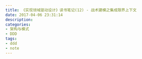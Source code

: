 ```yaml
---
title: 《实现领域驱动设计》读书笔记(12) - 战术建模之集成限界上下文
date: 2017-04-06 23:31:14
description: 
categories:
- 架构与模式
- DDD
tags: 
- ddd
- note
---
```

